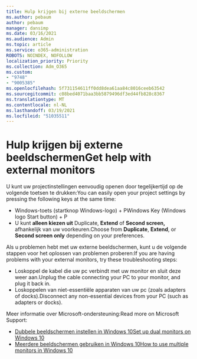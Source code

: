 ```yaml
---
title: Hulp krijgen bij externe beeldschermen
ms.author: pebaum
author: pebaum
manager: dansimp
ms.date: 03/16/2021
ms.audience: Admin
ms.topic: article
ms.service: o365-administration
ROBOTS: NOINDEX, NOFOLLOW
localization_priority: Priority
ms.collection: Adm_O365
ms.custom:
- "9748"
- "9005385"
ms.openlocfilehash: 5f731154611ff0dd8dea61aa84c8016ceeb63542
ms.sourcegitcommit: c08bed4071baa3bb5879496df3ed44fb828c8367
ms.translationtype: MT
ms.contentlocale: nl-NL
ms.lasthandoff: 03/19/2021
ms.locfileid: "51035511"
---
```

# <a name="get-help-with-external-monitors"></a><span data-ttu-id="1777f-102">Hulp krijgen bij externe beeldschermen</span><span class="sxs-lookup"><span data-stu-id="1777f-102">Get help with external monitors</span></span>

<span data-ttu-id="1777f-103">U kunt uw projectinstellingen eenvoudig openen door tegelijkertijd op de volgende toetsen te drukken:</span><span class="sxs-lookup"><span data-stu-id="1777f-103">You can easily open your project settings by pressing the following keys at the same time:</span></span>

- <span data-ttu-id="1777f-104">Windows-toets (startknop Windows-logo) + P</span><span class="sxs-lookup"><span data-stu-id="1777f-104">Windows Key (Windows logo Start button) + P</span></span>
- <span data-ttu-id="1777f-105">U kunt **alleen kiezen uit** Duplicate, **Extend** of **Second screen,** afhankelijk van uw voorkeuren.</span><span class="sxs-lookup"><span data-stu-id="1777f-105">Choose from **Duplicate**, **Extend**, or **Second screen only** depending on your preferences.</span></span>

<span data-ttu-id="1777f-106">Als u problemen hebt met uw externe beeldschermen, kunt u de volgende stappen voor het oplossen van problemen proberen:</span><span class="sxs-lookup"><span data-stu-id="1777f-106">If you are having problems with your external monitors, try these troubleshooting steps:</span></span>

- <span data-ttu-id="1777f-107">Loskoppel de kabel die uw pc verbindt met uw monitor en sluit deze weer aan.</span><span class="sxs-lookup"><span data-stu-id="1777f-107">Unplug the cable connecting your PC to your monitor, and plug it back in.</span></span>
- <span data-ttu-id="1777f-108">Loskoppelen van niet-essentiële apparaten van uw pc (zoals adapters of docks).</span><span class="sxs-lookup"><span data-stu-id="1777f-108">Disconnect any non-essential devices from your PC (such as adapters or docks).</span></span>

<span data-ttu-id="1777f-109">Meer informatie over Microsoft-ondersteuning:</span><span class="sxs-lookup"><span data-stu-id="1777f-109">Read more on Microsoft Support:</span></span>

- [<span data-ttu-id="1777f-110">Dubbele beeldschermen instellen in Windows 10</span><span class="sxs-lookup"><span data-stu-id="1777f-110">Set up dual monitors on Windows 10</span></span>](https://support.microsoft.com/windows/set-up-dual-monitors-on-windows-10-3d5c15dc-cc63-d850-aeb6-b41778147554)
- [<span data-ttu-id="1777f-111">Meerdere beeldschermen gebruiken in Windows 10</span><span class="sxs-lookup"><span data-stu-id="1777f-111">How to use multiple monitors in Windows 10</span></span>](https://support.microsoft.com/windows/how-to-use-multiple-monitors-in-windows-10-329c6962-5a4d-b481-7baa-bec9671f728a)

